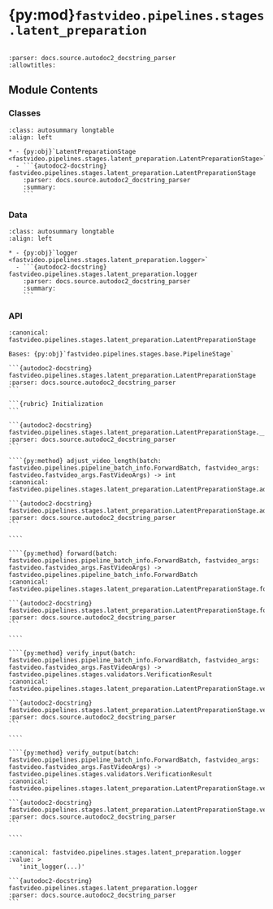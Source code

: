 # {py:mod}`fastvideo.pipelines.stages.latent_preparation`

```{py:module} fastvideo.pipelines.stages.latent_preparation
```

```{autodoc2-docstring} fastvideo.pipelines.stages.latent_preparation
:parser: docs.source.autodoc2_docstring_parser
:allowtitles:
```

## Module Contents

### Classes

````{list-table}
:class: autosummary longtable
:align: left

* - {py:obj}`LatentPreparationStage <fastvideo.pipelines.stages.latent_preparation.LatentPreparationStage>`
  - ```{autodoc2-docstring} fastvideo.pipelines.stages.latent_preparation.LatentPreparationStage
    :parser: docs.source.autodoc2_docstring_parser
    :summary:
    ```
````

### Data

````{list-table}
:class: autosummary longtable
:align: left

* - {py:obj}`logger <fastvideo.pipelines.stages.latent_preparation.logger>`
  - ```{autodoc2-docstring} fastvideo.pipelines.stages.latent_preparation.logger
    :parser: docs.source.autodoc2_docstring_parser
    :summary:
    ```
````

### API

`````{py:class} LatentPreparationStage(scheduler, transformer)
:canonical: fastvideo.pipelines.stages.latent_preparation.LatentPreparationStage

Bases: {py:obj}`fastvideo.pipelines.stages.base.PipelineStage`

```{autodoc2-docstring} fastvideo.pipelines.stages.latent_preparation.LatentPreparationStage
:parser: docs.source.autodoc2_docstring_parser
```

```{rubric} Initialization
```

```{autodoc2-docstring} fastvideo.pipelines.stages.latent_preparation.LatentPreparationStage.__init__
:parser: docs.source.autodoc2_docstring_parser
```

````{py:method} adjust_video_length(batch: fastvideo.pipelines.pipeline_batch_info.ForwardBatch, fastvideo_args: fastvideo.fastvideo_args.FastVideoArgs) -> int
:canonical: fastvideo.pipelines.stages.latent_preparation.LatentPreparationStage.adjust_video_length

```{autodoc2-docstring} fastvideo.pipelines.stages.latent_preparation.LatentPreparationStage.adjust_video_length
:parser: docs.source.autodoc2_docstring_parser
```

````

````{py:method} forward(batch: fastvideo.pipelines.pipeline_batch_info.ForwardBatch, fastvideo_args: fastvideo.fastvideo_args.FastVideoArgs) -> fastvideo.pipelines.pipeline_batch_info.ForwardBatch
:canonical: fastvideo.pipelines.stages.latent_preparation.LatentPreparationStage.forward

```{autodoc2-docstring} fastvideo.pipelines.stages.latent_preparation.LatentPreparationStage.forward
:parser: docs.source.autodoc2_docstring_parser
```

````

````{py:method} verify_input(batch: fastvideo.pipelines.pipeline_batch_info.ForwardBatch, fastvideo_args: fastvideo.fastvideo_args.FastVideoArgs) -> fastvideo.pipelines.stages.validators.VerificationResult
:canonical: fastvideo.pipelines.stages.latent_preparation.LatentPreparationStage.verify_input

```{autodoc2-docstring} fastvideo.pipelines.stages.latent_preparation.LatentPreparationStage.verify_input
:parser: docs.source.autodoc2_docstring_parser
```

````

````{py:method} verify_output(batch: fastvideo.pipelines.pipeline_batch_info.ForwardBatch, fastvideo_args: fastvideo.fastvideo_args.FastVideoArgs) -> fastvideo.pipelines.stages.validators.VerificationResult
:canonical: fastvideo.pipelines.stages.latent_preparation.LatentPreparationStage.verify_output

```{autodoc2-docstring} fastvideo.pipelines.stages.latent_preparation.LatentPreparationStage.verify_output
:parser: docs.source.autodoc2_docstring_parser
```

````

`````

````{py:data} logger
:canonical: fastvideo.pipelines.stages.latent_preparation.logger
:value: >
   'init_logger(...)'

```{autodoc2-docstring} fastvideo.pipelines.stages.latent_preparation.logger
:parser: docs.source.autodoc2_docstring_parser
```

````
